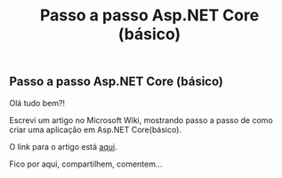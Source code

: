 ﻿---
title: "Passo a passo Asp.NET Core (básico)"
comments: true
excerpt_separator: "Ler mais"
categories:
  - Asp.Net Core
  - CSharp
tags:
  - CSharp
  - Asp.Net Core
---

## Passo a passo Asp.NET Core (básico)

Olá tudo bem?!

Escrevi um artigo no Microsoft Wiki, mostrando passo a passo de como criar uma aplicação em Asp.NET Core(básico).

O link para o artigo está [aqui](https://social.technet.microsoft.com/wiki/pt-br/contents/articles/50997.passo-a-passo-asp-net-core-basico.aspx).

Fico por aqui, compartilhem, comentem...